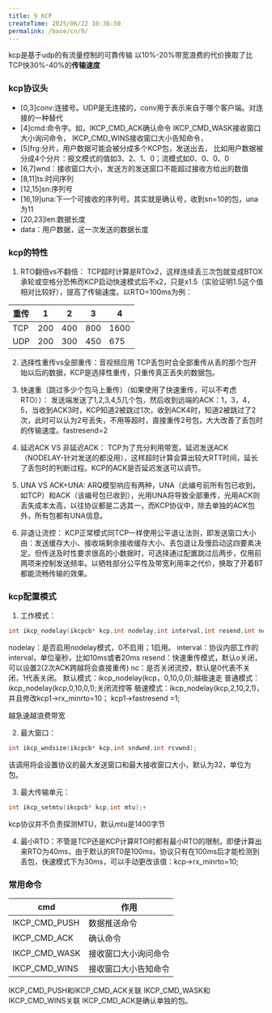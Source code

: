 ```yaml
---
title: 9 KCP
createTime: 2025/06/22 10:36:50
permalink: /base/cn/9/
---
```

kcp是基于udp的有流量控制的可靠传输
以10%-20%带宽浪费的代价换取了比TCP快30%-40%的**传输速度**

### kcp协议头

-  [0,3]conv:连接号。UDP是无连接的，conv用于表示来自于哪个客户端。对连接的一种替代
-  [4]cmd:命令字。如，IKCP_CMD_ACK确认命令
	IKCP_CMD_WASK接收窗口大小询问命令，
	IKCP_CMD_WINS接收窗口大小告知命令，
-  [5]frg:分片，用户数据可能会被分成多个KCP包，发送出去，
	比如用户数据被分成4个分片：报文模式的值如3、2、1、0；流模式如0、0、0、0
-  [6,7]wnd：接收窗口大小，发送方的发送窗口不能超过接收方给出的数值
-  [8,11]ts:时间序列
-  [12,15]sn:序列号
-  [16,19]una:下一个可接收的序列号。其实就是确认号，收到sn=10的包，una为11
-  [20,23]len:数据长度
- data：用户数据，这一次发送的数据长度


### kcp的特性

1. RTO翻倍vs不翻倍：
TCP超时计算是RTOx2，这样连续丢三次包就变成BTOX承轮或空格分恐怖而KCP启动快速模式后不x2，只是x1.5（实验证明1.5这个值相对比较好），提高了传输速度。以RTO=100ms为例：

| 重传  | 1   | 2   | 3   | 4    |
| --- | --- | --- | --- | ---- |
| TCP | 200 | 400 | 800 | 1600 |
| UDP | 200 | 300 | 450 | 675  |

2. 选择性重传vs全部重传：音视频应用
TCP丢包时会全部重传从丢的那个包开始以后的数据，KCP是选择性重传，只重传真正丢失的数据包。

3. 快速重（跳过多少个包马上重传）（如果使用了快速重传，可以不考虑RTO））：
发送端发送了1,2,3,4,5几个包，然后收到远端的ACK：1，3，4，5，当收到ACK3时，KCP知道2被跳过1次，收到ACK4时，知道2被跳过了2次，此时可以认为2号丢失，不用等超时，直接重传2号包，大大改善了丢包时的传输速度。fastresend=2

4. 延迟ACK VS 非延迟ACK：
TCP为了充分利用带宽，延迟发送ACK（NODELAY-针对发送的都没用），这样超时计算会算出较大RTT时间，延长了丢包时的判断过程。KCP的ACK是否延迟发送可以调节。

5. UNA VS ACK+UNA:
ARQ模型响应有两种，UNA（此编号前所有包已收到，如TCP）和ACK（该编号包已收到），光用UNA将导致全部重传，光用ACK则丢失成本太高，以往协议都是二选其一，而KCP协议中，除去单独的ACK包外，所有包都有UNA信息。

6. 非退让流控：
KCP正常模式同TCP一样使用公平退让法则，即发送窗口大小由：发送缓存大小、接收端剩余接收缓存大小、丢包退让及慢启动这四要素决定。但传送及时性要求很高的小数据时，可选择通过配置跳过后两步，仅用前两项来控制发送频率。以牺牲部分公平性及带宽利用率之代价，换取了开着BT都能流畅传输的效果。

### kcp配置模式
1. 工作模式：
```c
int ikcp_nodelay(ikcpcb* kcp,int nodelay,int interval,int resend,int nc)
```
nodelay：是否启用nodelay模式，0不启用；1启用。
interval：协议内部工作的interval，单位毫秒，比如10ms或者20ms
resend：快速重传模式，默认o关闭，可以设置2(2次ACK跨越将会直接重传)
nc：是否关闭流控，默认是0代表不关闭，1代表关闭。
默认模式：ikcp_nodelay(kcp，0,10,0,0);越极速走
普通模式：ikcp_nodelay(kcp,0,10,0,1);关闭流控等
极速模式：ikcp_nodelay(kcp,2,10,2,1)，并且修改kcp1->rx_minrto=10；
kcp1->fastresend =1;

越急速越浪费带宽

2. 最大窗口：
```c
int ikcp_wndsize(ikcpcb* kcp,int sndwnd,int rcvwnd);
```
该调用将会设置协议的最大发送窗口和最大接收窗口大小，默认为32，单位为包。

3. 最大传输单元：
```c
int ikcp_setmtu(ikcpcb* kcp,int mtu);+
```
kcp协议并不负责探测MTU，默认mtu是1400字节

4. 最小RTO：不管是TCP还是KCP计算RTO时都有最小RTO的限制，即便计算出来RTO为40ms，由于默认的RT0是100ms，协议只有在100ms后才能检测到丢包，快速模式下为30ms，可以手动更改该值：kcp->rx_minrto=10;

### 常用命令

| cmd           | 作用         |
| ------------- | ---------- |
| IKCP_CMD_PUSH | 数据推送命令     |
| IKCP_CMD_ACK  | 确认命令       |
| IKCP_CMD_WASK | 接收窗口大小询问命令 |
| IKCP_CMD_WINS | 接收窗口大小告知命令 |
IKCP_CMD_PUSH和IKCP_CMD_ACK关联
IKCP_CMD_WASK和IKCP_CMD_WINS关联
IKCP_CMD_ACK是确认单独的包。
